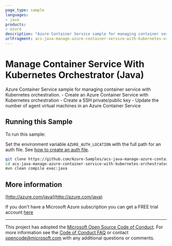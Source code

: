 ```yaml
---
page_type: sample
languages:
- java
products:
- azure
description: "Azure Container Service sample for managing container service with Kubernetes orchestration."
urlFragment: acs-java-manage-azure-container-service-with-kubernetes-orchestrator
---
```


# Manage Container Service With Kubernetes Orchestrator (Java)


  Azure Container Service sample for managing container service with Kubernetes orchestration.
    - Create an Azure Container Service with Kubernetes orchestration
    - Create a SSH private/public key
    - Update the number of agent virtual machines in an Azure Container Service
 

## Running this Sample

To run this sample:

Set the environment variable `AZURE_AUTH_LOCATION` with the full path for an auth file. See [how to create an auth file](https://github.com/Azure/azure-libraries-for-java/blob/master/AUTH.md).

```bash
git clone https://github.com/Azure-Samples/acs-java-manage-azure-container-service-with-kubernetes-orchestrator.git
cd acs-java-manage-azure-container-service-with-kubernetes-orchestrator
mvn clean compile exec:java
```

## More information

[http://azure.com/java](http://azure.com/java)

If you don't have a Microsoft Azure subscription you can get a FREE trial account [here](http://go.microsoft.com/fwlink/?LinkId=330212)

---

This project has adopted the [Microsoft Open Source Code of Conduct](https://opensource.microsoft.com/codeofconduct/). For more information see the [Code of Conduct FAQ](https://opensource.microsoft.com/codeofconduct/faq/) or contact [opencode@microsoft.com](mailto:opencode@microsoft.com) with any additional questions or comments.
